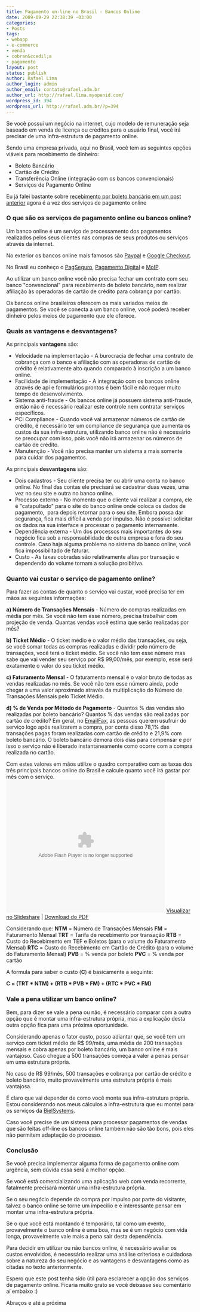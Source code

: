 ```yaml
---
title: Pagamento on-line no Brasil - Bancos Online
date: 2009-09-29 22:38:39 -03:00
categories:
- Posts
tags:
- webapp
- e-commerce
- venda
- cobran&ccedil;a
- pagamento
layout: post
status: publish
author: Rafael Lima
author_login: admin
author_email: contato@rafael.adm.br
author_url: http://rafael.lima.myopenid.com/
wordpress_id: 394
wordpress_url: http://rafael.adm.br/?p=394
---
```


Se voc&ecirc; possui um neg&oacute;cio na internet, cujo modelo de remunera&ccedil;&atilde;o seja baseado em venda de licen&ccedil;a ou cr&eacute;ditos para o usu&aacute;rio final, voc&ecirc; ir&aacute; precisar de uma infra-estrutura de pagamento online.

Sendo uma empresa privada, aqui no Brasil, voc&ecirc; tem as seguintes op&ccedil;&otilde;es vi&aacute;veis para recebimento de dinheiro:
<ul>
	<li>Boleto Banc&aacute;rio</li>
	<li>Cart&atilde;o de Cr&eacute;dito</li>
	<li>Transfer&ecirc;ncia Online (integra&ccedil;&atilde;o com os bancos convencionais)</li>
	<li>Servi&ccedil;os de Pagamento Online</li>
</ul>
Eu j&aacute; falei bastante sobre <a href="http://rafael.adm.br/p/pagamento-on-line-no-brasil-boleto-bancario/">recebimento por boleto banc&aacute;rio em um post anterior</a> agora &eacute; a vez dos servi&ccedil;os de pagamento online
<h3>O que s&atilde;o os servi&ccedil;os de pagamento online ou bancos online?</h3>
Um banco online &eacute; um servi&ccedil;o&nbsp;de processamento dos pagamentos realizados pelos seus clientes nas compras de seus produtos ou servi&ccedil;os atrav&eacute;s da internet.

No exterior os bancos online mais famosos s&atilde;o <a href="http://paypal.com">Paypal</a> e&nbsp;<a href="http://checkout.google.com">Google Checkout</a>.

No Brasil eu conhe&ccedil;o o <a href="http://pagseguro.com.br">PagSeguro</a>, <a href="http://pagamentodigital.com.br">Pagamento Digital</a> e <a href="http://moip.com.br">MoIP</a>.

Ao utilizar um banco online voc&ecirc; n&atilde;o precisa fechar um contrato com seu banco "convencional" para recebimento de boleto banc&aacute;rio, nem realizar afilia&ccedil;&atilde;o &agrave;s operadoras de cart&atilde;o de cr&eacute;dito para cobran&ccedil;a por cart&atilde;o.

Os bancos online brasileiros oferecem os mais variados meios de pagamentos. Se voc&ecirc; se conecta a um banco online, voc&ecirc; poder&aacute; receber dinheiro pelos meios de pagamento que ele oferece.
<h3>Quais as vantagens e desvantagens?</h3>
As principais <strong>vantagens</strong> s&atilde;o:
<ul>
	<li>Velocidade na implementa&ccedil;&atilde;o - A burocracia de fechar uma contrato de cobran&ccedil;a com o banco e afilia&ccedil;&atilde;o com as operadoras de cart&atilde;o de cr&eacute;dito &eacute; relativamente alto quando comparado &agrave; inscri&ccedil;&atilde;o a um banco online.</li>
	<li>Facilidade de implementa&ccedil;&atilde;o - A integra&ccedil;&atilde;o com os bancos online atrav&eacute;s de api e formul&aacute;rios prontos &eacute; bem f&aacute;cil e n&atilde;o requer muito tempo de desenvolvimento.</li>
	<li>Sistema anti-fraude - Os bancos online j&aacute; possuem sistema anti-fraude, ent&atilde;o n&atilde;o &eacute; necess&aacute;rio realizar este controle nem contratar servi&ccedil;os espec&iacute;ficos.</li>
	<li>PCI Compliance - Quando voc&ecirc; vai armazenar n&uacute;meros de cart&atilde;o de cr&eacute;dito, &eacute; necess&aacute;rio ter um compliance de seguran&ccedil;a que aumenta os custos da sua infra-estrutura, utilizando banco online n&atilde;o &eacute; necess&aacute;rio se preocupar com isso, pois voc&ecirc; n&atilde;o ir&aacute; armazenar os n&uacute;meros de cart&atilde;o de cr&eacute;dito.</li>
	<li>Manuten&ccedil;&atilde;o - Voc&ecirc; n&atilde;o precisa manter um sistema a mais somente para cuidar dos pagamentos.</li>
</ul>
As principais <strong>desvantagens</strong> s&atilde;o:
<ul>
	<li>Dois cadastros - Seu cliente precisa ter ou abrir uma conta no banco online. No final das contas ele precisar&aacute; se cadastrar duas vezes, uma vez no seu site e outra no banco online.</li>
	<li>Processo externo - No momento que o cliente vai realizar a compra, ele &eacute; "catapultado" para o site do banco online onde coloca os dados de pagamento, &nbsp;para depois retornar para o seu site. Embora possa dar seguran&ccedil;a, fica mais dif&iacute;cil a venda por impulso. N&atilde;o &eacute; poss&iacute;vel solicitar os dados na sua interface e processar o pagamento internamente.</li>
	<li>Depend&ecirc;ncia externa - Um dos processos mais importantes do seu neg&oacute;cio fica sob a responsabilidade de outra empresa e fora do seu controle. Caso haja alguma problema no sistema do banco online, voc&ecirc; fica impossibilitado de faturar.</li>
	<li>Custo - As taxas cobradas s&atilde;o relativamente altas por transa&ccedil;&atilde;o e dependendo do volume tornam a solu&ccedil;&atilde;o proibitiva.</li>
</ul>
<h3>Quanto vai custar o servi&ccedil;o de pagamento online?</h3>
Para fazer as contas de quanto o servi&ccedil;o vai custar, voc&ecirc; precisa ter em m&atilde;os as seguintes informa&ccedil;&otilde;es:

<strong>a) N&uacute;mero de Transa&ccedil;&otilde;es Mensais</strong> - N&uacute;mero de compras realizadas em m&eacute;dia por m&ecirc;s. Se voc&ecirc; n&atilde;o tem esse n&uacute;mero, precisa trabalhar com proje&ccedil;&atilde;o de venda. Quantas vendas voc&ecirc; estima que ser&atilde;o realizadas por m&ecirc;s?

<strong>b) Ticket M&eacute;dio</strong> - O ticket m&eacute;dio &eacute; o valor m&eacute;dio das transa&ccedil;&otilde;es, ou seja, se voc&ecirc; somar todas as compras realizadas e dividir pelo n&uacute;mero de transa&ccedil;&otilde;es, voc&ecirc; ter&aacute; o ticket m&eacute;dio. Se voc&ecirc; n&atilde;o tem esse n&uacute;mero mas sabe que vai vender seu servi&ccedil;o por R$ 99,00/m&ecirc;s, por exemplo, esse ser&aacute; exatamente o valor do seu ticket m&eacute;dio.

<strong>c) Faturamento Mensal</strong> - O faturamento mensal &eacute; o valor bruto de todas as vendas realizadas no m&ecirc;s. Se voc&ecirc; n&atilde;o tem esse n&uacute;mero ainda, pode chegar a uma valor aproximado atrav&eacute;s da multiplica&ccedil;&atilde;o do N&uacute;mero de Transa&ccedil;&otilde;es Mensais pelo Ticket M&eacute;dio.

<strong>d) % de Venda por M&eacute;todo de Pagamento</strong> - Quantos % das vendas s&atilde;o realizadas por boleto banc&aacute;rio? Quantos % das vendas s&atilde;o realizadas por cart&atilde;o de cr&eacute;dito? Em geral, no <a href="http://emailfax.com.br">EmailFax</a>, as pessoas querem usufruir do servi&ccedil;o logo ap&oacute;s realizarem a compra, por conta disso 78,1% das transa&ccedil;&otilde;es pagas foram realizadas com cart&atilde;o de cr&eacute;dito e 21,9% com boleto banc&aacute;rio. O boleto banc&aacute;rio demora dois dias para compensar e por isso o servi&ccedil;o n&atilde;o &eacute; liberado instantaneamente como ocorre com a compra realizada no cart&atilde;o.

Com estes valores em m&atilde;os utilize o quadro comparativo com as taxas dos tr&ecirc;s principais bancos online do Brasil e calcule quanto voc&ecirc; ir&aacute; gastar por m&ecirc;s com o servi&ccedil;o.
<object style="margin:0px" classid="clsid:d27cdb6e-ae6d-11cf-96b8-444553540000" width="425" height="355" codebase="http://download.macromedia.com/pub/shockwave/cabs/flash/swflash.cab#version=6,0,40,0"><param name="allowFullScreen" value="true" /><param name="allowScriptAccess" value="always" /><param name="src" value="http://static.slidesharecdn.com/swf/ssplayer2.swf?doc=bancosonline-090928210833-phpapp01&amp;rel=0&amp;stripped_title=tarifas-dos-bancos-online-no-brasil" /><param name="allowfullscreen" value="true" /><embed style="margin:0px" type="application/x-shockwave-flash" width="425" height="355" src="http://static.slidesharecdn.com/swf/ssplayer2.swf?doc=bancosonline-090928210833-phpapp01&amp;rel=0&amp;stripped_title=tarifas-dos-bancos-online-no-brasil" allowscriptaccess="always" allowfullscreen="true"></embed></object>
<a href="http://www.slideshare.net/rafael_lima/tarifas-dos-bancos-online-no-brasil">Visualizar no Slideshare</a> | <a href="http://www.slideshare.net/rafael_lima/tarifas-dos-bancos-online-no-brasil/download">Download do PDF</a>

Considerando que:
<strong>NTM</strong> = N&uacute;mero de Transa&ccedil;&otilde;es Mensais
<strong>FM</strong> = Faturamento Mensal
<strong>TRT</strong> = Tarifa de recebimento por transa&ccedil;&atilde;o
<strong>RTB</strong> = Custo do Recebimento em TEF e Boletos (para o volume do Faturamento Mensal)
<strong>RTC</strong> = Custo do Recebimento em Cart&atilde;o de Cr&eacute;dito (para o volume do Faturamento Mensal)
<strong>PVB</strong> = % venda por boleto
<strong>PVC</strong> = % venda por cart&atilde;o<strong>
</strong>

A formula para saber o custo (<strong>C</strong>) &eacute; basicamente a seguinte:

<strong>C = (TRT * NTM) + (RTB * PVB * FM) + (RTC * PVC * FM)</strong>
<h3>Vale a pena utilizar um banco online?</h3>
Bem, para dizer se vale a pena ou n&atilde;o, &eacute; necess&aacute;rio comparar com a outra op&ccedil;&atilde;o que &eacute; montar uma infra-estrutura pr&oacute;pria, mas a explica&ccedil;&atilde;o desta outra op&ccedil;&atilde;o fica para uma pr&oacute;xima oportunidade.

Considerando apenas o fator custo, posso adiantar que, se voc&ecirc; tem um servi&ccedil;o com ticket m&eacute;dio de R$ 99/m&ecirc;s, uma m&eacute;dia de 200 transa&ccedil;&otilde;es mensais e cobra apenas por boleto banc&aacute;rio, um banco online &eacute; mais vantajoso. Caso chegue a 500 transa&ccedil;&otilde;es come&ccedil;a a valer a penas pensar em uma estrutura pr&oacute;pria.

No caso de R$ 99/m&ecirc;s, 500 transa&ccedil;&otilde;es e cobran&ccedil;a por cart&atilde;o de cr&eacute;dito e boleto banc&aacute;rio, muito provavelmente uma estrutura pr&oacute;pria &eacute; mais vantajosa.

&Eacute; claro que vai depender de como voc&ecirc; monta sua infra-estrutura pr&oacute;pria. Estou considerando nos meus c&aacute;lculos a infra-estrutura que eu montei para os servi&ccedil;os da <a href="http://bielsystems.com.br">BielSystems</a>.

Caso voc&ecirc; precise de um sistema para processar pagamentos de vendas que s&atilde;o feitas off-line os bancos online tamb&eacute;m n&atilde;o s&atilde;o t&atilde;o bons, pois eles n&atilde;o permitem adapta&ccedil;&atilde;o do processo.
<h3>Conclus&atilde;o</h3>
Se voc&ecirc; precisa implementar alguma forma de pagamento online com urg&ecirc;ncia, sem d&uacute;vida essa ser&aacute; a melhor op&ccedil;&atilde;o.

Se voc&ecirc; est&aacute; comercializando uma aplica&ccedil;&atilde;o web com venda recorrente, fatalmente precisar&aacute; montar uma infra-estrutura pr&oacute;pria.

Se o seu neg&oacute;cio depende da compra por impulso por parte do visitante, talvez o banco online se torne um impecilio e &eacute; interessante pensar em montar uma infra-estrutura pr&oacute;pria.

Se o que voc&ecirc; est&aacute; montando &eacute; tempor&aacute;rio, tal como um evento, provavelmente o banco online &eacute; uma boa, mas se &eacute;&nbsp;um neg&oacute;cio com vida longa, provavelmente vale mais a pena sair desta depend&ecirc;ncia.

Para decidir em utilizar ou n&atilde;o bancos online, &eacute; necess&aacute;rio avaliar os custos envolvidos, &eacute; necess&aacute;rio realizar uma an&aacute;lise criteriosa e cuidadosa sobre a natureza do seu neg&oacute;cio e as vantagens e desvantagens como as citadas no texto anteriormente.

Espero que este post tenha sido &uacute;til para esclarecer a op&ccedil;&atilde;o dos servi&ccedil;os de pagamento online. Ficaria muito grato se voc&ecirc; deixasse seu coment&aacute;rio a&iacute; embaixo :)

Abra&ccedil;os e at&eacute; a pr&oacute;xima
